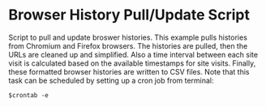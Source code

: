 # Browser History Pull/Update Script

Script to pull and update broswer histories.  This example pulls histories 
from Chromium and Firefox browsers.  The histories are pulled, then
the URLs are cleaned up and simplified.  Also a time interval between
each site visit is calculated based on the available timestamps
for site visits.  Finally, these formatted browser histories are 
written to CSV files.  Note that this task can be scheduled by setting up
a cron job from terminal:

```$crontab -e``` 
